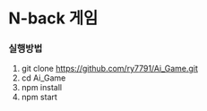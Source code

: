 # N-back 게임



### 실행방법

1. git clone https://github.com/ry7791/Ai_Game.git
2. cd Ai_Game
3. npm install
4. npm start




